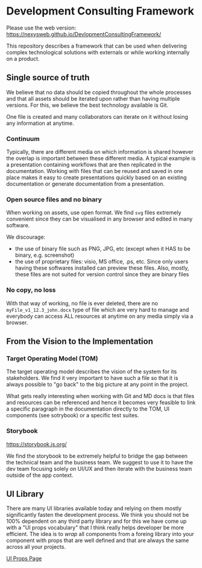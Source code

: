# Development Consulting Framework

Please use the web version: https://nexysweb.github.io/DevlopmentConsultingFramework/

This repository describes a framework that can be used when delivering complex technological solutions with externals or while working internally on a product.

## Single source of truth

We believe that no data should be copied throughout the whole processes and that all assets should be iterated upon rather than having multiple versions. 
For this, we believe the best technology available is Git.

One file is created and many collaborators can iterate on it without losing any information at anytime.

### Continuum

Typically, there are different media on which information is shared however the overlap is important between these different media. A typical example is a presentation containing workflows that are then replicated in the documentation. Working with files that can be reused and saved in one place makes it easy to create presentations quickly based on an existing documentation or generate documentation from a presentation.

### Open source files and no binary

When working on assets, use open format. We find `svg` files extremely convenient since they can be visualised in any browser and edited in many software.

We discourage:

* the use of binary file such as PNG, JPG, etc (except when it HAS to be binary, e.g. screenshot)
* the use of proprietary files: visio, MS office, .ps, etc. Since only users having these softwares installed can preview these files. Also, mostly, these files are not suited for version control since they are binary files  

### No copy, no loss

With that way of working, no file is ever deleted, there are no `myFile_v1_12.3_john.docx` type of file which are very hard to manage and everybody can access ALL resources at anytime on any media simply via a browser. 

## From the Vision to the Implementation

### Target Operating Model (TOM)

The target operating model describes the vision of the system for its stakeholders. We find it very important to have such a file so that it is always possible to "go back" to the big picture at any point in the project.

What gets really interesting when working with Git and MD docs is that files and resources can be referenced and hence it becomes very feasible to link a specific paragraph in the documentation directly to the TOM,  UI components (see sotrybook) or a specific test suites.

### Storybook

https://storybook.js.org/

We find the storybook to be extremely helpful to bridge the gap between the technical team and the business team. We suggest to use it to have the dev team focusing solely on UI/UX and then iterate with the business team outside of the app context. 


## UI Library

There are many UI libraries available today and relying on them mostly significantly fasten the development process. We think you should not be 100% dependent on any third party library and for this we have come up with a "UI props vocabulary" that I think really helps developer be more efficient. The idea is to *wrap* all components from a foreing library into your component with props that are well defined and that are always the same across all your projects. 

[UI Props Page](./UI-props/)
